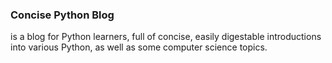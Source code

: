 ### Concise Python Blog
is a blog for Python learners, full of concise, easily digestable introductions into various Python, as well as some computer science topics.
